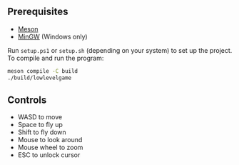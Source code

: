 ## Prerequisites
- [Meson](https://mesonbuild.com/SimpleStart.html#installing-meson)
- [MinGW](https://www.mingw-w64.org/) (Windows only)

Run `setup.ps1` or `setup.sh` (depending on your system) to set up the project.
To compile and run the program:
```bash
meson compile -C build
./build/lowlevelgame  
```
## Controls
- WASD to move
- Space to fly up
- Shift to fly down
- Mouse to look around
- Mouse wheel to zoom
- ESC to unlock cursor
